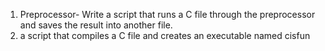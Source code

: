 1. Preprocessor- Write a script that runs a C file through the preprocessor and saves the result into another file.
3. a script that compiles a C file and creates an executable named cisfun
